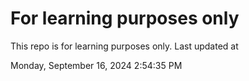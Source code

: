 # For learning purposes only
This repo is for learning purposes only.
Last updated at

Monday, September 16, 2024 2:54:35 PM

